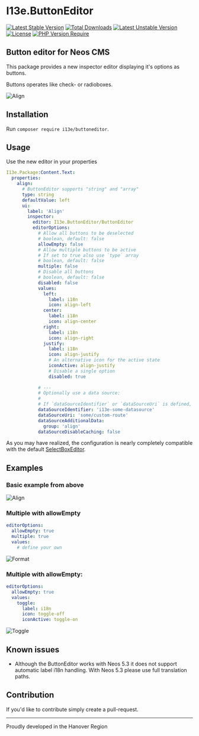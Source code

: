 # I13e.ButtonEditor
[![Latest Stable Version](http://poser.pugx.org/i13e/buttoneditor/v)](https://packagist.org/packages/i13e/buttoneditor) [![Total Downloads](http://poser.pugx.org/i13e/buttoneditor/downloads)](https://packagist.org/packages/i13e/buttoneditor) [![Latest Unstable Version](http://poser.pugx.org/i13e/buttoneditor/v/unstable)](https://packagist.org/packages/i13e/buttoneditor) [![License](http://poser.pugx.org/i13e/buttoneditor/license)](https://packagist.org/packages/i13e/buttoneditor) [![PHP Version Require](http://poser.pugx.org/i13e/buttoneditor/require/php)](https://packagist.org/packages/i13e/buttoneditor)

## Button editor for Neos CMS

This package provides a new inspector editor displaying it's options as buttons.

Buttons operates like check- or radioboxes.

![Align](https://static.i13e.de/I13e.ButtonEditor/align.gif)

## Installation

Run `composer require i13e/buttoneditor`.

## Usage

Use the new editor in your properties

```yaml
I13e.Package:Content.Text:
  properties:
    align:
      # ButtonEditor supports "string" and "array"
      type: string
      defaultValue: left
      ui:
        label: 'Align'
        inspector:
          editor: I13e.ButtonEditor/ButtonEditor
          editorOptions:
            # Allow all buttons to be deselected
            # boolean, default: false
            allowEmpty: false
            # Allow multiple buttons to be active
            # If set to true also use `type` array
            # boolean, default: false
            multiple: false
            # Disable all buttons
            # boolean, default: false
            disabled: false
            values:
              left:
                label: i18n
                icon: align-left
              center:
                label: i18n
                icon: align-center
              right:
                label: i18n
                icon: align-right
              justify:
                label: i18n
                icon: align-justify
                # An alternative icon for the active state
                iconActive: align-justify
                # Disable a single option
                disabled: true
            
            # ---
            # Optionally use a data source:
            # 
            # If `dataSourceIdentifier` or `dataSourceUri` is defined, the `values` from above will be ignored
            dataSourceIdentifier: 'i13e-some-datasource'
            dataSourceUri: 'some/custom-route'
            dataSourceAdditionalData:
              group: 'align'
            dataSourceDisableCaching: false
```

As you may have realized, the configuration is nearly completely compatible with the default [SelectBoxEditor](https://neos.readthedocs.io/en/stable/References/PropertyEditorReference.html#property-type-string-array-string-selectboxeditor-dropdown-select-editor).

## Examples

### Basic example from above
![Align](https://static.i13e.de/I13e.ButtonEditor/align.gif)

### Multiple with allowEmpty
```yaml
editorOptions:
  allowEmpty: true
  multiple: true
  values:
    # define your own
```

![Format](https://static.i13e.de/I13e.ButtonEditor/format.gif)

### Multiple with allowEmpty:
```yaml
editorOptions:
  allowEmpty: true
  values:
    toggle:
      label: i18n
      icon: toggle-off
      iconActive: toggle-on
```

![Toggle](https://static.i13e.de/I13e.ButtonEditor/toggle.gif)

## Known issues

* Although the ButtonEditor works with Neos 5.3 it does not support automatic label i18n handling. With Neos 5.3 please use full translation paths.

## Contribution

If you'd like to contribute simply create a pull-request.

---

Proudly developed in the Hanover Region

